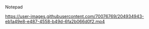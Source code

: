 Notepad



https://user-images.githubusercontent.com/70076769/204934943-eb1a49e8-e487-4558-b49d-6fa2b066d0f2.mp4

